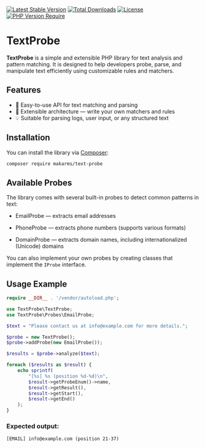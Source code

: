 [![Latest Stable Version](http://poser.pugx.org/makarms/text-probe/v)](https://packagist.org/packages/makarms/text-probe) [![Total Downloads](http://poser.pugx.org/makarms/text-probe/downloads)](https://packagist.org/packages/makarms/text-probe) [![License](http://poser.pugx.org/makarms/text-probe/license)](https://packagist.org/packages/makarms/text-probe) [![PHP Version Require](http://poser.pugx.org/makarms/text-probe/require/php)](https://packagist.org/packages/makarms/text-probe)
# TextProbe

**TextProbe** is a simple and extensible PHP library for text analysis and pattern matching. It is designed to help developers probe, parse, and manipulate text efficiently using customizable rules and matchers.

## Features

- 🧠 Easy-to-use API for text matching and parsing
- 🔧 Extensible architecture — write your own matchers and rules
- 💡 Suitable for parsing logs, user input, or any structured text

## Installation

You can install the library via [Composer](https://getcomposer.org/):

```bash
composer require makarms/text-probe
```

## Available Probes

The library comes with several built-in probes to detect common patterns in text:

- EmailProbe — extracts email addresses

- PhoneProbe — extracts phone numbers (supports various formats)

- DomainProbe — extracts domain names, including internationalized (Unicode) domains

You can also implement your own probes by creating classes that implement the `IProbe` interface.

## Usage Example

```php
require __DIR__ . '/vendor/autoload.php';

use TextProbe\TextProbe;
use TextProbe\Probes\EmailProbe;

$text = "Please contact us at info@example.com for more details.";

$probe = new TextProbe();
$probe->addProbe(new EmailProbe());

$results = $probe->analyze($text);

foreach ($results as $result) {
    echo sprintf(
        "[%s] %s (position %d-%d)\n",
        $result->getProbeEnum()->name,
        $result->getResult(),
        $result->getStart(),
        $result->getEnd()
    );
}
```

### Expected output:

```
[EMAIL] info@example.com (position 21-37)
```
